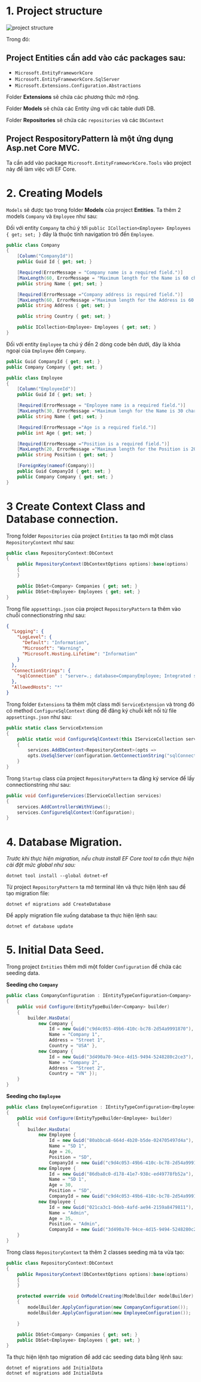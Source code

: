 # 1. Project structure

![project structure](./images/1.PNG)

Trong đó:

## Project **Entities** cần add vào các packages sau:
* `Microsoft.EntityFrameworkCore`
* `Microsoft.EntityFrameworkCore.SqlServer`
* `Microsoft.Extensions.Configuration.Abstractions`

Folder **Extensions** sẽ  chứa các phương thức mở rộng.

Folder **Models** sẽ chứa các Entity ứng với các table dưới DB.

Folder **Repositories** sẽ chứa các `repositories` và các `DbContext`

## Project **RespositoryPattern** là một ứng dụng Asp.net Core MVC.
Ta cần add vào package `Microsoft.EntityFrameworkCore.Tools` vào project này để làm việc với EF Core.


# 2. Creating Models
`Models` sẽ được tạo trong folder **Models** của project **Entities**.
Ta thêm 2 models `Company` và `Employee` như sau:

Đối với entity `Company` ta chú ý tới `public ICollection<Employee> Employees { get; set; }` đây là thuộc tính navigation trỏ đến `Employee`.
```C#
public class Company
{
    [Column("CompanyId")]
    public Guid Id { get; set; }

    [Required(ErrorMessage = "Company name is a required field.")]
    [MaxLength(60, ErrorMessage = "Maximum length for the Name is 60 characters.")]
    public string Name { get; set; }

    [Required(ErrorMessage ="Company address is required field.")]
    [MaxLength(60, ErrorMessage ="Maximum length for the Address is 60 character.")]
    public string Address { get; set; }

    public string Country { get; set; }

    public ICollection<Employee> Employees { get; set; }
}
```

Đối với entity `Employee` ta chú ý đến 2 dòng code bên dưới, đây là khóa ngoại của `Employee` đến `Company`.

```C#
public Guid CompanyId { get; set; }
public Company Company { get; set; }
```

```C#
public class Employee
{
    [Column("EmployeeId")]
    public Guid Id { get; set; }

    [Required(ErrorMessage = "Employee name is a required field.")]
    [MaxLength(30, ErrorMessage ="Maximum lengh for the Name is 30 character.")]
    public string Name { get; set; }

    [Required(ErrorMessage ="Age is a required field.")]
    public int Age { get; set; }

    [Required(ErrorMessage ="Position is a required field.")]
    [MaxLength(20, ErrorMessage ="Maximum length for the Position is 20 characters.")]
    public string Position { get; set; }

    [ForeignKey(nameof(Company))]
    public Guid CompanyId { get; set; }
    public Company Company { get; set; }
}
```

# 3 Create Context Class and Database connection.

Trong folder `Repositories` của project `Entities` ta tạo mới một class `RepositoryContext` như sau:

```c#
public class RepositoryContext:DbContext
{
    public RepositoryContext(DbContextOptions options):base(options)
    {
    }

    public DbSet<Company> Companies { get; set; }
    public DbSet<Employee> Employees { get; set; }
}
```

Trong file `appsettings.json` của project `RepositoryPattern` ta thêm vào chuỗi connectionstring như sau:

```json
{
  "Logging": {
    "LogLevel": {
      "Default": "Information",
      "Microsoft": "Warning",
      "Microsoft.Hosting.Lifetime": "Information"
    }
  },
  "ConnectionStrings": {
    "sqlConnection" : "server=.; database=CompanyEmployee; Integrated security=true"
  },
  "AllowedHosts": "*"
}
```

Trong folder `Extensions` ta thêm một class mới `ServiceExtension` và trong đó có method `ConfigureSqlContext` dùng để đăng ký chuỗi kết nối từ file `appsettings.json` như sau:

```c#
public static class ServiceExtension
{
    public static void ConfigureSqlContext(this IServiceCollection services, IConfiguration configuration)
    {
        services.AddDbContext<RepositoryContext>(opts => 
        opts.UseSqlServer(configuration.GetConnectionString("sqlConnection"),b => b.MigrationsAssembly("RespositoryPattern")));
    }
}
```

Trong `Startup` class của project `RepositoryPattern` ta đăng ký service để lấy connectionstring như sau:

```c#
public void ConfigureServices(IServiceCollection services)
{
    services.AddControllersWithViews();
    services.ConfigureSqlContext(Configuration);
}
```
# 4. Database Migration.
*Trước khi thực hiện migration, nếu chưa install EF Core tool ta cần thực hiện cài đặt mức global như sau:*

`dotnet tool install --global dotnet-ef`

Từ project `RepositoryPattern` ta mở terminal lên vã thực hiện lệnh sau để tạo migration file:

`dotnet ef migrations add CreateDatabase`

Để apply migration file xuống database ta thực hiện lệnh sau:

`dotnet ef database update`

# 5. Initial Data Seed.

Trong project `Entities` thêm mới một folder `Configuration` để chứa các seeding data.

**Seeding cho `Company`**

```C#
public class CompanyConfiguration : IEntityTypeConfiguration<Company>
{
    public void Configure(EntityTypeBuilder<Company> builder)
    {
        builder.HasData(
            new Company { 
                Id = new Guid("c9d4c053-49b6-410c-bc78-2d54a9991870"), 
                Name = "Company 1", 
                Address = "Street 1",
                Country = "USA" }, 
            new Company { 
                Id = new Guid("3d490a70-94ce-4d15-9494-5248280c2ce3"), 
                Name = "Company 2", 
                Address = "Street 2", 
                Country = "VN" });
    }
}
```

**Seeding cho `Employee`**

```c#
public class EmployeeConfiguration : IEntityTypeConfiguration<Employee>
{
    public void Configure(EntityTypeBuilder<Employee> builder)
    {
        builder.HasData(
            new Employee { 
                Id = new Guid("80abbca8-664d-4b20-b5de-024705497d4a"), 
                Name = "SD 1", 
                Age = 26, 
                Position = "SD",
                CompanyId = new Guid("c9d4c053-49b6-410c-bc78-2d54a9991870") },
            new Employee { 
                Id = new Guid("86dba8c0-d178-41e7-938c-ed49778fb52a"), 
                Name = "SD 1", 
                Age = 30, 
                Position = "SD", 
                CompanyId = new Guid("c9d4c053-49b6-410c-bc78-2d54a9991870") }, 
            new Employee { 
                Id = new Guid("021ca3c1-0deb-4afd-ae94-2159a8479811"), 
                Name = "Admin", 
                Age = 35, 
                Position = "Admin", 
                CompanyId = new Guid("3d490a70-94ce-4d15-9494-5248280c2ce3") });
    }
}
```

Trong class `RepositoryContext` ta thêm 2 classes seeding mà ta vừa tạo:

```c#
public class RepositoryContext:DbContext
{
    public RepositoryContext(DbContextOptions options):base(options)
    {
    }

    protected override void OnModelCreating(ModelBuilder modelBuilder)
    {
        modelBuilder.ApplyConfiguration(new CompanyConfiguration());
        modelBuilder.ApplyConfiguration(new EmployeeConfiguration());

    }

    public DbSet<Company> Companies { get; set; }
    public DbSet<Employee> Employees { get; set; }
}
```

Ta thực hiện lệnh tạo migration để add các seeding data bằng lệnh sau: 

```
dotnet ef migrations add InitialData
dotnet ef migrations add InitialData
